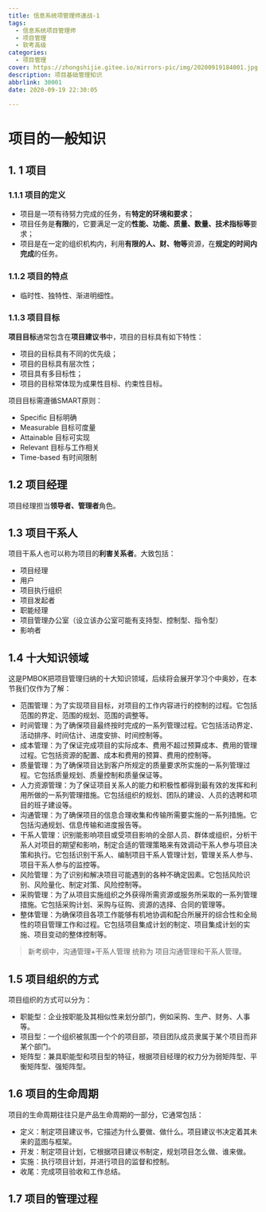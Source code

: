 ```yaml
---
title: 信息系统项管理师速战-1
tags:
  - 信息系统项目管理师
  - 项目管理
  - 软考高级
categories:
  - 项目管理
cover: https://zhongshijie.gitee.io/mirrors-pic/img/20200919184001.jpg
description: 项目基础管理知识
abbrlink: 30001
date: 2020-09-19 22:30:05

---
```


# 项目的一般知识

## 1. 1 项目

### 1.1.1 项目的定义

- 项目是一项有待努力完成的任务，有**特定的环境和要求**；
- 项目任务是**有限**的，它要满足一定的**性能、功能、质量、数量、技术指标等**要求；
- 项目是在一定的组织机构内，利用**有限的人、财、物等**资源，在**规定的时间内完成**的任务。

### 1.1.2 项目的特点

- 临时性、独特性、渐进明细性。

### 1.1.3 项目目标

**项目目标**通常包含在**项目建议书**中，项目的目标具有如下特性：

- 项目的目标具有不同的优先级；
- 项目的目标具有层次性；
- 项目具有多目标性；
- 项目的目标常体现为成果性目标、约束性目标。

项目目标需遵循SMART原则：

- Specific  目标明确
- Measurable  目标可度量
- Attainable  目标可实现
- Relevant 目标与工作相关
- Time-based 有时间限制

## 1.2 项目经理

项目经理担当**领导者、管理者**角色。

## 1.3 项目干系人

项目干系人也可以称为项目的**利害关系者**。大致包括：

- 项目经理
- 用户
- 项目执行组织
- 项目发起者
- 职能经理
- 项目管理办公室（设立该办公室可能有支持型、控制型、指令型）
- 影响者

## 1.4 十大知识领域

这是PMBOK把项目管理归纳的十大知识领域，后续将会展开学习个中奥妙，在本节我们仅作为了解：

- 范围管理：为了实现项目目标，对项目的工作内容进行的控制的过程。它包括范围的界定、范围的规划、范围的调整等。
- 时间管理：为了确保项目最终按时完成的一系列管理过程。它包括活动界定、活动排序、时间估计、进度安排、时间控制等。
- 成本管理：为了保证完成项目的实际成本、费用不超过预算成本、费用的管理过程。它包括资源的配置、成本和费用的预算、费用的控制等。
- 质量管理：为了确保项目达到客户所规定的质量要求所实施的一系列管理过程。它包括质量规划、质量控制和质量保证等。
- 人力资源管理：为了保证项目关系人的能力和积极性都得到最有效的发挥和利用所做的一系列管理措施。它包括组织的规划、团队的建设、人员的选聘和项目的班子建设等。
- 沟通管理：为了确保项目的信息合理收集和传输所需要实施的一系列措施。它包括沟通规划、信息传输和进度报告等。
- 干系人管理：识别能影响项目或受项目影响的全部人员、群体或组织，分析干系人对项目的期望和影响，制定合适的管理策略来有效调动干系人参与项目决策和执行。它包括识别干系人、编制项目干系人管理计划，管理关系人参与、项目干系人参与的监控等。
- 风险管理：为了识别和解决项目可能遇到的各种不确定因素。它包括风险识别、风险量化、制定对策、风险控制等。
- 采购管理：为了从项目实施组织之外获得所需资源或服务所采取的一系列管理措施。它包括采购计划、采购与征购、资源的选择、合同的管理等。
- 整体管理：为确保项目各项工作能够有机地协调和配合所展开的综合性和全局性的项目管理工作和过程。它包括项目集成计划的制定、项目集成计划的实施、项目变动的整体控制等。

> 新考纲中，沟通管理+干系人管理 统称为 项目沟通管理和干系人管理。

## 1.5 项目组织的方式

项目组织的方式可以分为：

- 职能型：企业按职能及其相似性来划分部门，例如采购、生产、财务、人事等。
- 项目型：一个组织被氛围一个个的项目部，项目团队成员隶属于某个项目而非某个部门。
- 矩阵型：兼具职能型和项目型的特征，根据项目经理的权力分为弱矩阵型、平衡矩阵型、强矩阵型。

## 1.6 项目的生命周期

项目的生命周期往往只是产品生命周期的一部分，它通常包括：

- 定义：制定项目建议书，它描述为什么要做、做什么。项目建议书决定着其未来的蓝图与框架。
- 开发：制定项目计划，它根据项目建议书制定，规划项目怎么做、谁来做。
- 实施：执行项目计划，并进行项目的监督和控制。
- 收尾：完成项目验收和工作总结。


## 1.7 项目的管理过程
